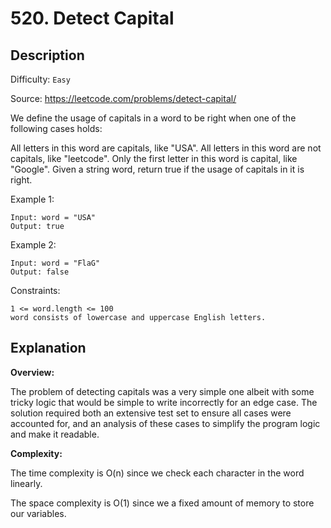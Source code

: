 # 520. Detect Capital 

## Description

Difficulty: ```Easy```

Source: https://leetcode.com/problems/detect-capital/

We define the usage of capitals in a word to be right when one of the following cases holds:

All letters in this word are capitals, like "USA".
All letters in this word are not capitals, like "leetcode".
Only the first letter in this word is capital, like "Google".
Given a string word, return true if the usage of capitals in it is right.

Example 1:

```
Input: word = "USA"
Output: true
```

Example 2:
```
Input: word = "FlaG"
Output: false
```

Constraints:
```
1 <= word.length <= 100
word consists of lowercase and uppercase English letters.
```

## Explanation

__Overview:__

The problem of detecting capitals was a very simple one albeit with some tricky logic that would be simple to write incorrectly for an edge case. The solution required both an extensive test set to ensure all cases were accounted for, and an analysis of these cases to simplify the program logic and make it readable. 

__Complexity:__

The time complexity is O(n) since we check each character in the word linearly.

The space complexity is O(1) since we a fixed amount of memory to store our variables.